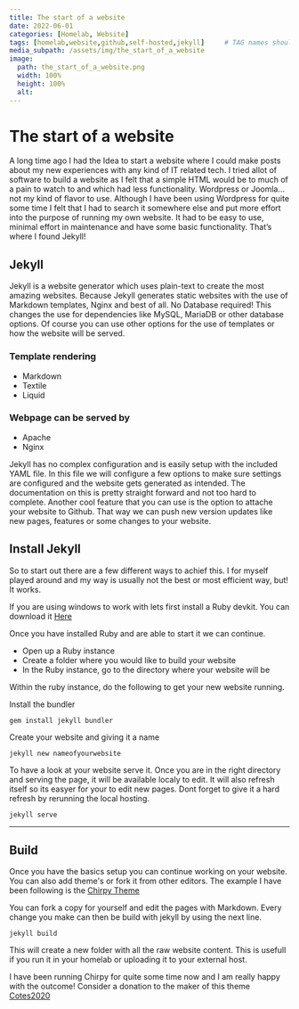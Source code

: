 ```yaml
---
title: The start of a website
date: 2022-06-01
categories: [Homelab, Website]
tags: [homelab,website,github,self-hosted,jekyll]     # TAG names should always be lowercase
media_subpath: /assets/img/the_start_of_a_website
image:
  path: the_start_of_a_website.png
  width: 100%
  height: 100%
  alt:
---
```


# The start of a website
A long time ago I had the Idea to start a website where I could make posts about my new experiences with any kind of IT related tech. 
I tried allot of software to build a website as I felt that a simple HTML would be to much of a pain to watch to and which had less functionality. Wordpress or Joomla… not my kind of flavor to use. 
Although I have been using Wordpress for quite some time I felt that I had to search it somewhere else and put more effort into the purpose of running my own website. It had to be easy to use, minimal effort in maintenance and have some basic functionality. 
That’s where I found Jekyll!

## Jekyll
Jekyll is a website generator which uses plain-text to create the most amazing websites. Because Jekyll generates static websites with the use of Markdown templates, Nginx and best of all. No Database required! This changes the use for dependencies like MySQL, MariaDB or other database options. Of course you can use other options for the use of templates or how the website will be served. 

### Template rendering
-	Markdown
-	Textile
-	Liquid

### Webpage can be served by

-	Apache
-	Nginx

Jekyll has no complex configuration and is easily setup with the included YAML file. In this file we will configure a few options to make sure settings are configured and the website gets generated as intended. The documentation on this is pretty straight forward and not too hard to complete.
Another cool feature that you can use is the option to attache your website to Github. That way we can push new version updates like new pages, features or some changes to your website.

## Install Jekyll

So to start out there are a few different ways to achief this. I for myself played around and my way is usually not the best or most efficient way, but! It works.


If you are using windows to work with lets first install a Ruby devkit. You can download it [Here](https://rubyinstaller.org/)

Once you have installed Ruby and are able to start it we can continue. 

- Open up a Ruby instance
- Create a folder where you would like to build your website
- In the Ruby instance, go to the directory where your website will be

Within the ruby instance, do the following to get your new website running. 

Install the bundler
```shell
gem install jekyll bundler
```
Create your website and giving it a name
```shell
jekyll new nameofyourwebsite
```
To have a look at your website serve it. Once you are in the right directory and serving the page, it will be available localy to edit. It will also refresh itself so its easyer for your to edit new pages. Dont forget to give it a hard refresh by rerunning the local hosting. 
```shell
jekyll serve
```
---

## Build
Once you have the basics setup you can continue working on your website. You can also add theme's or fork it from other editors. The example I have been following is the [Chirpy Theme](https://github.com/cotes2020/jekyll-theme-chirpy)

You can fork a copy for yourself and edit the pages with Markdown. Every change you make can then be build with jekyll by using the next line.

```shell
jekyll build
```
This will create a new folder with all the raw website content. This is usefull if you run it in your homelab or uploading it to your external host. 

I have been running Chirpy for quite some time now and I am really happy with the outcome! Consider a donation to the maker of this theme [Cotes2020](https://github.com/cotes2020/jekyll-theme-chirpy)



